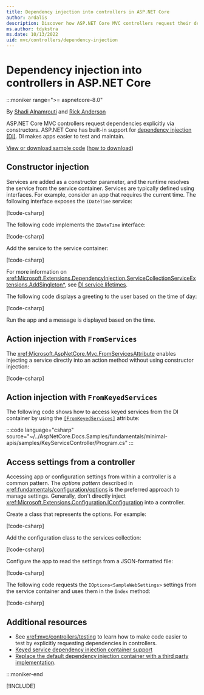 ```yaml
---
title: Dependency injection into controllers in ASP.NET Core
author: ardalis
description: Discover how ASP.NET Core MVC controllers request their dependencies explicitly via their constructors with dependency injection in ASP.NET Core.
ms.author: tdykstra
ms.date: 10/13/2022
uid: mvc/controllers/dependency-injection
---
```

# Dependency injection into controllers in ASP.NET Core

:::moniker range=">= aspnetcore-8.0"

By [Shadi Alnamrouti](https://stackoverflow.com/users/3380497/shadi-alnamrouti) and [Rick Anderson](https://twitter.com/RickAndMSFT)

<!-- @shadialnamrouti -->
ASP.NET Core MVC controllers request dependencies explicitly via constructors. ASP.NET Core has built-in support for [dependency injection (DI)](xref:fundamentals/dependency-injection). DI makes apps easier to test and maintain.

[View or download sample code](https://github.com/dotnet/AspNetCore.Docs/tree/main/aspnetcore/mvc/controllers/dependency-injection/sample) ([how to download](xref:fundamentals/index#how-to-download-a-sample))

## Constructor injection

Services are added as a constructor parameter, and the runtime resolves the service from the service container. Services are typically defined using interfaces. For example, consider an app that requires the current time. The following interface exposes the `IDateTime` service:

[!code-csharp[](~/mvc/controllers/dependency-injection/3.1sample/ControllerDI/Interfaces/IDateTime.cs?name=snippet)]

The following code implements the `IDateTime` interface:

[!code-csharp[](~/mvc/controllers/dependency-injection/3.1sample/ControllerDI/Services/SystemDateTime.cs?name=snippet)]

Add the service to the service container:

[!code-csharp[](~/mvc/controllers/dependency-injection/3.1sample/ControllerDI/Startup1.cs?name=snippet&highlight=3)]

For more information on <xref:Microsoft.Extensions.DependencyInjection.ServiceCollectionServiceExtensions.AddSingleton*>, see [DI service lifetimes](xref:fundamentals/dependency-injection#service-lifetimes).

The following code displays a greeting to the user based on the time of day:

[!code-csharp[](~/mvc/controllers/dependency-injection/3.1sample/ControllerDI/Controllers/HomeController.cs?name=snippet)]

Run the app and a message is displayed based on the time.

## Action injection with `FromServices`

The <xref:Microsoft.AspNetCore.Mvc.FromServicesAttribute> enables injecting a service directly into an action method without using constructor injection:

[!code-csharp[](~/mvc/controllers/dependency-injection/3.1sample/ControllerDI/Controllers/HomeController.cs?name=snippet2)]

## Action injection with `FromKeyedServices`

The following code shows how to access keyed services from the DI container by using the [`[FromKeyedServices]`](xref:Microsoft.Extensions.DependencyInjection.FromKeyedServicesAttribute) attribute:

:::code language="csharp" source="~/../AspNetCore.Docs.Samples/fundamentals/minimal-apis/samples/KeyServiceController/Program.cs" :::

## Access settings from a controller

Accessing app or configuration settings from within a controller is a common pattern. The *options pattern* described in <xref:fundamentals/configuration/options> is the preferred approach to manage settings. Generally, don't directly inject <xref:Microsoft.Extensions.Configuration.IConfiguration> into a controller.

Create a class that represents the options. For example:

[!code-csharp[](~/mvc/controllers/dependency-injection/3.1sample/ControllerDI/Models/SampleWebSettings.cs?name=snippet)]

Add the configuration class to the services collection:

[!code-csharp[](~/mvc/controllers/dependency-injection/3.1sample/ControllerDI/Startup.cs?highlight=4&name=snippet1)]

Configure the app to read the settings from a JSON-formatted file:

[!code-csharp[](~/mvc/controllers/dependency-injection/3.1sample/ControllerDI/Program.cs?name=snippet&range=10-15)]

The following code requests the `IOptions<SampleWebSettings>` settings from the service container and uses them in the `Index` method:

[!code-csharp[](~/mvc/controllers/dependency-injection/3.1sample/ControllerDI/Controllers/SettingsController.cs?name=snippet)]

## Additional resources

* See <xref:mvc/controllers/testing> to learn how to make code easier to test by explicitly requesting dependencies in controllers.
* [Keyed service dependency injection container support](https://andrewlock.net/exploring-the-dotnet-8-preview-keyed-services-dependency-injection-support/)
* [Replace the default dependency injection container with a third party implementation](xref:fundamentals/dependency-injection#default-service-container-replacement).

:::moniker-end

[!INCLUDE[](~/mvc/controllers/includes/dependency-injection7.md)]
